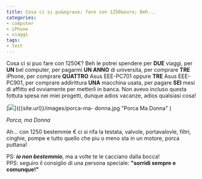 ```yaml
---
title: Cosa ci si pu&ograve; fare con 1250&euro; Beh...
categories:
- computer
- iPhone
- viaggi
tags:
- test
---
```

Cosa ci si puo fare con 1250€? Beh le potrei spendere per **DUE** viaggi, per
**UN** bel computer, per pagarmi **UN ANNO** di universita, per comprare
**TRE** iPhone, per comprare **QUATTRO** Asus EEE-PC701 oppure **TRE** Asus
EEE-PC901, per comprare addirittura **UNA** macchina usata, per pagare **SEI**
mesi di affitto ed ovviamente per metterli in banca. Non avevo incluso questa
fottuta spesa nei miei progetti, dunque adios vacanze, adios qualsiasi cosa!

[![]({{site.url}}/images/porca-ma-donna.jpg)]({{site.url}}/images/porca-ma-
donna.jpg "Porca Ma Donna" )

_Porca, ma Donna_

Ah... con 1250 bestemmie € ci si rifa la testata, valvole, portavalovle,
filtri, cinghie, pompe e tutto quello che piu o meno sta in un motore, porca
puttana!

PS: _**io non bestemmio**_, ma a volte te le cacciano dalla bocca!  
PPS: seguiro il consiglio di una persona speciale: **"sorridi sempre e
comunque!"**

